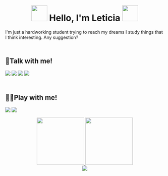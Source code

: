 <h1 align="center">
<img src="https://www.pinterest.pt/pin/724375921304624711/" width="50">
  Hello, I'm Leticia 
<img src="https://www.pinterest.pt/pin/3377768463570289/" width="50">
</h1>

I'm just a hardworking student trying to reach my dreams
I study things that I think interesting. Any suggestion?







## <br /> 👻Talk with me!

<a href="https://instagram.com/leeh_carneir0" target="_blank"><img src="https://img.shields.io/badge/-Instagram-%23E4405F?style=for-the-badge&logo=instagram&logoColor=black" target="_blank"></a>
<a href = "mailto:letici4.carneiro@gmail.com"><img src="https://img.shields.io/badge/-Gmail-%23333?style=for-the-badge&logo=gmail&logoColor=black" target="_blank"></a>
<a href ="https://twitter.com/kin_lelo"><img src="https://img.shields.io/badge/Twitter-1DA1F2?style=for-the-badge&logo=twitter&logoColor=black"></a>
<a href ="https://open.spotify.com/user/anh7jh4rjx4cv0hgdpq7qv1o1?si=oZORgLpCSrS2Cce7hXpECQ&utm_source=copy-link"><img src="https://img.shields.io/badge/Spotify-1ED760?&style=for-the-badge&logo=spotify&logoColor=black"></a>
</div>



## <br /> 🐱‍👤Play with me!
<a href ="https://steam.com/naomi_kin"><img src="https://img.shields.io/badge/Steam-000000?style=for-the-badge&logo=steam&logoColor=white"></a>
<a href ="https://discord.gg/n2cdBC2t"><img src="https://img.shields.io/badge/%3CKin's%3E-%237289DA.svg?style=for-the-badge&logo=discord&logoColor=white"></a>


<div align="center">

  <a href="https://github.com/ILeticiaI">
  <img height="150em" src="https://github-readme-stats.vercel.app/api?username=lleticiall&show_icons=true&theme=tokyonight&include_all_commits=true&count_private=true"/>
  <img height="150em" src="https://github-readme-stats.vercel.app/api/top-langs/?username=ILeticiaI&layout=compact&langs_count=7&theme=tokyonight"/>

<div>
<a href ="https://osu.ppy.sh/users/21911539"><img src="https://osu.ppy.sh/wiki/pt-br/Brand_identity_guidelines"></a>
